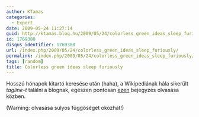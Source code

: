 ```yaml
---
author: KTamas
categories:
  - Export
date: 2009-05-24 11:27:14
guid: http://ktamas.blog.hu/2009/05/24/colorless_green_ideas_sleep_furiously
id: 1769388
disqus_identifier: 1769388
url: /index.php/2009/05/24/colorless_green_ideas_sleep_furiously/
permalink: /index.php/2009/05/24/colorless_green_ideas_sleep_furiously/
tags: [random]
title: Colorless green ideas sleep furiously
---
```


Hosszú hónapok kitartó keresése után (haha), a Wikipediának hála sikerült _tagline-t_ találni a blognak, egészen pontosan <a href="http://en.wikipedia.org/wiki/List_of_unusual_articles" target="_blank">ezen</a> bejegyzés olvasása közben. 

(Warning: olvasása súlyos függőséget okozhat!)
